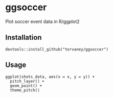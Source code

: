 # ggsoccer
Plot soccer event data in R/ggplot2

## Installation
```
devtools::install_github("torvaney/ggsoccer")
```

## Usage
```
ggplot(shots_data, aes(x = x, y = y)) + 
  pitch_layer() +
  geom_point() + 
  theme_pitch()
```
